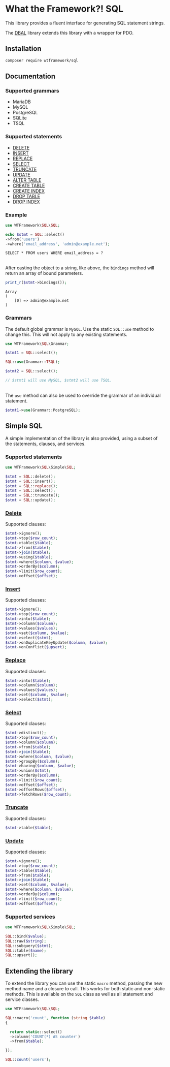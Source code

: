 # What the Framework?! SQL
This library provides a fluent interface for generating SQL statement strings.

The [DBAL](https://github.com/wtframework/dbal) library extends this library with a wrapper for PDO.

## Installation
```bash
composer require wtframework/sql
```

## Documentation

### Supported grammars
- MariaDB
- MySQL
- PostgreSQL
- SQLite
- TSQL

### Supported statements
- [DELETE](docs/delete.md)
- [INSERT](docs/insert.md)
- [REPLACE](docs/replace.md)
- [SELECT](docs/select.md)
- [TRUNCATE](docs/truncate.md)
- [UPDATE](docs/update.md)
- [ALTER TABLE](docs/alter.md)
- [CREATE TABLE](docs/create.md)
- [CREATE INDEX](docs/create-index.md)
- [DROP TABLE](docs/drop.md)
- [DROP INDEX](docs/drop-index.md)

### Example
```php
use WTFramework\SQL\SQL;

echo $stmt = SQL::select()
->from('users')
->where('email_address', 'admin@example.net');
```
```
SELECT * FROM users WHERE email_address = ?
```
\
After casting the object to a string, like above, the `bindings` method will return an array of bound parameters.
```php
print_r($stmt->bindings());
```
```
Array
(
    [0] => admin@example.net
)
```

### Grammars
The default global grammar is `MySQL`. Use the static `SQL::use` method to change this. This will not apply to any existing statements.
```php
use WTFramework\SQL\Grammar;

$stmt1 = SQL::select();

SQL::use(Grammar::TSQL);

$stmt2 = SQL::select();

// $stmt1 will use MySQL, $stmt2 will use TSQL.
```
\
The `use` method can also be used to override the grammar of an individual statement.
```php
$stmt1->use(Grammar::PostgreSQL);
```

## Simple SQL
A simple implementation of the library is also provided, using a subset of the statements, clauses, and services.

### Supported statements
```php
use WTFramework\SQL\Simple\SQL;

$stmt = SQL::delete();
$stmt = SQL::insert();
$stmt = SQL::replace();
$stmt = SQL::select();
$stmt = SQL::truncate();
$stmt = SQL::update();
```

### [Delete](docs/delete.md)

Supported clauses:
```php
$stmt->ignore();
$stmt->top($row_count);
$stmt->table($table);
$stmt->from($table);
$stmt->join($table);
$stmt->using($table);
$stmt->where($column, $value);
$stmt->orderBy($column);
$stmt->limit($row_count);
$stmt->offset($offset);
```

### [Insert](docs/insert.md)

Supported clauses:
```php
$stmt->ignore();
$stmt->top($row_count);
$stmt->into($table);
$stmt->column($column);
$stmt->values($values);
$stmt->set($column, $value);
$stmt->select($stmt);
$stmt->onDuplicateKeyUpdate($column, $value);
$stmt->onConflict($upsert);
```

### [Replace](docs/replace.md)

Supported clauses:
```php
$stmt->into($table);
$stmt->column($column);
$stmt->values($values);
$stmt->set($column, $value);
$stmt->select($stmt);
```

### [Select](docs/select.md)

Supported clauses:
```php
$stmt->distinct();
$stmt->top($row_count);
$stmt->column($column);
$stmt->from($table);
$stmt->join($table);
$stmt->where($column, $value);
$stmt->groupBy($column);
$stmt->having($column, $value);
$stmt->union($stmt);
$stmt->orderBy($column);
$stmt->limit($row_count);
$stmt->offset($offset);
$stmt->offsetRows($offset);
$stmt->fetchRows($row_count);
```

### [Truncate](docs/truncate.md)

Supported clauses:
```php
$stmt->table($table);
```

### [Update](docs/update.md)

Supported clauses:
```php
$stmt->ignore();
$stmt->top($row_count);
$stmt->table($table);
$stmt->from($table);
$stmt->join($table);
$stmt->set($column, $value);
$stmt->where($column, $value);
$stmt->orderBy($column);
$stmt->limit($row_count);
$stmt->offset($offset);
```

### Supported services
```php
use WTFramework\SQL\Simple\SQL;

SQL::bind($value);
SQL::raw($string);
SQL::subquery($stmt);
SQL::table($name);
SQL::upsert();
```

## Extending the library
To extend the library you can use the static `macro` method, passing the new method name and a closure to call. This works for both static and non-static methods. This is available on the `SQL` class as well as all statement and service classes.
```php
use WTFramework\SQL\SQL;

SQL::macro('count', function (string $table)
{

  return static::select()
  ->column('COUNT(*) AS counter')
  ->from($table);

});
```
```php
SQL::count('users');
```